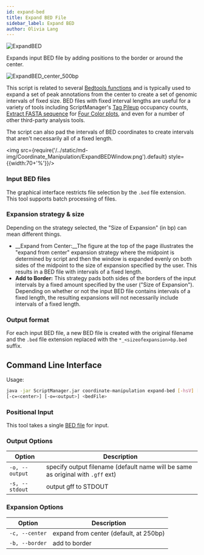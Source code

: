 ```yaml
---
id: expand-bed
title: Expand BED File
sidebar_label: Expand BED
author: Olivia Lang
---
```


![ExpandBED](/../static/icons/Coordinate_Manipulation/ExpandBED_square.svg)

Expands input BED file by adding positions to the border or around the center.

![ExpandBED_center_500bp](/../static/md-img/ExpandBED_center_500bp.png)

This script is related to several [Bedtools functions][bedtools-slop] and is typically used to expand a set of peak annotations from the center to create a set of genomic intervals of fixed size. BED files with fixed interval lengths are useful for a variety of tools including ScriptManager's [Tag Pileup][tag-pileup] occupancy counts, [Extract FASTA sequence][fasta-extract] for [Four Color plots][four-color], and even for a number of other third-party analysis tools.

The script can also pad the intervals of BED coordinates to create intervals that aren't necessarily all of a fixed length.

<img src={require('/../static/md-img/Coordinate_Manipulation/ExpandBEDWindow.png').default} style={{width:70+'%'}}/>

### Input BED files
The graphical interface restricts file selection by the `.bed` file extension. This tool supports batch processing of files.


### Expansion strategy & size
Depending on the strategy selected, the "Size of Expansion" (in bp) can mean different things.

* __Expand from Center:__The figure at the top of the page illustrates the "expand from center" expansion strategy where the midpoint is determined by script and then the window is expanded evenly on both sides of the midpoint to the size of expansion specified by the user. This results in a BED file with intervals of a fixed length.
* __Add to Border:__ This strategy pads both sides of the borders of the input intervals by a fixed amount specified by the user ("Size of Expansion"). Depending on whether or not the input BED file contains intervals of a fixed length, the resulting expansions will not necessarily include intervals of a fixed length.

### Output format
For each input BED file, a new BED file is created with the original filename and the `.bed` file extension replaced with the `*_<sizeofexpansion>bp.bed` suffix.


## Command Line Interface

Usage:
```bash
java -jar ScriptManager.jar coordinate-manipulation expand-bed [-hsV] [-b=<border>]
[-c=<center>] [-o=<output>] <bedFile>
```

### Positional Input

This tool takes a single [BED file][bed-format] for input.


### Output Options

| Option | Description                                                                     |
| ------ |---------------------------------------------------------------------------------|
| `-o, --output` | specify output filename (default name will be same as original with `.gff` ext) |
| `-s, --stdout` | output gff to STDOUT                                                            |



### Expansion Options

| Option | Description |
| ------ | ----------- |
| `-c, --center` | expand from center (default, at 250bp) |
| `-b, --border` | add to border |

[bedtools-slop]:https://bedtools.readthedocs.io/en/latest/content/tools/slop.html

[bed-format]:/docs/file-formats#bed
[tag-pileup]:/docs/read-analysis/tag-pileup
[four-color]:/docs/figure-generation/four-color
[fasta-extract]:/docs/sequence-analysis/fasta-extract
